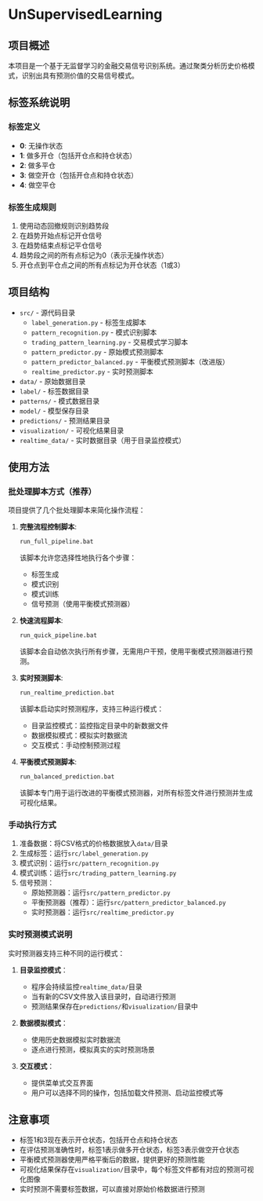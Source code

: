 # UnSupervisedLearning

## 项目概述

本项目是一个基于无监督学习的金融交易信号识别系统。通过聚类分析历史价格模式，识别出具有预测价值的交易信号模式。

## 标签系统说明

### 标签定义
- **0**: 无操作状态
- **1**: 做多开仓（包括开仓点和持仓状态）
- **2**: 做多平仓
- **3**: 做空开仓（包括开仓点和持仓状态）
- **4**: 做空平仓

### 标签生成规则
1. 使用动态回撤规则识别趋势段
2. 在趋势开始点标记开仓信号
3. 在趋势结束点标记平仓信号
4. 趋势段之间的所有点标记为0（表示无操作状态）
5. 开仓点到平仓点之间的所有点标记为开仓状态（1或3）

## 项目结构

- `src/` - 源代码目录
  - `label_generation.py` - 标签生成脚本
  - `pattern_recognition.py` - 模式识别脚本
  - `trading_pattern_learning.py` - 交易模式学习脚本
  - `pattern_predictor.py` - 原始模式预测脚本
  - `pattern_predictor_balanced.py` - 平衡模式预测脚本（改进版）
  - `realtime_predictor.py` - 实时预测脚本
- `data/` - 原始数据目录
- `label/` - 标签数据目录
- `patterns/` - 模式数据目录
- `model/` - 模型保存目录
- `predictions/` - 预测结果目录
- `visualization/` - 可视化结果目录
- `realtime_data/` - 实时数据目录（用于目录监控模式）

## 使用方法

### 批处理脚本方式（推荐）

项目提供了几个批处理脚本来简化操作流程：

1. **完整流程控制脚本**:
   ```bash
   run_full_pipeline.bat
   ```
   该脚本允许您选择性地执行各个步骤：
   - 标签生成
   - 模式识别
   - 模式训练
   - 信号预测（使用平衡模式预测器）

2. **快速流程脚本**:
   ```bash
   run_quick_pipeline.bat
   ```
   该脚本会自动依次执行所有步骤，无需用户干预，使用平衡模式预测器进行预测。

3. **实时预测脚本**:
   ```bash
   run_realtime_prediction.bat
   ```
   该脚本启动实时预测程序，支持三种运行模式：
   - 目录监控模式：监控指定目录中的新数据文件
   - 数据模拟模式：模拟实时数据流
   - 交互模式：手动控制预测过程

4. **平衡模式预测脚本**:
   ```bash
   run_balanced_prediction.bat
   ```
   该脚本专门用于运行改进的平衡模式预测器，对所有标签文件进行预测并生成可视化结果。

### 手动执行方式

1. 准备数据：将CSV格式的价格数据放入`data/`目录
2. 生成标签：运行`src/label_generation.py`
3. 模式识别：运行`src/pattern_recognition.py`
4. 模式训练：运行`src/trading_pattern_learning.py`
5. 信号预测：
   - 原始预测器：运行`src/pattern_predictor.py`
   - 平衡预测器（推荐）：运行`src/pattern_predictor_balanced.py`
   - 实时预测器：运行`src/realtime_predictor.py`

### 实时预测模式说明

实时预测器支持三种不同的运行模式：

1. **目录监控模式**：
   - 程序会持续监控`realtime_data/`目录
   - 当有新的CSV文件放入该目录时，自动进行预测
   - 预测结果保存在`predictions/`和`visualization/`目录中

2. **数据模拟模式**：
   - 使用历史数据模拟实时数据流
   - 逐点进行预测，模拟真实的实时预测场景

3. **交互模式**：
   - 提供菜单式交互界面
   - 用户可以选择不同的操作，包括加载文件预测、启动监控模式等

## 注意事项

- 标签1和3现在表示开仓状态，包括开仓点和持仓状态
- 在评估预测准确性时，标签1表示做多开仓状态，标签3表示做空开仓状态
- 平衡模式预测器使用严格平衡后的数据，提供更好的预测性能
- 可视化结果保存在`visualization/`目录中，每个标签文件都有对应的预测可视化图像
- 实时预测不需要标签数据，可以直接对原始价格数据进行预测
